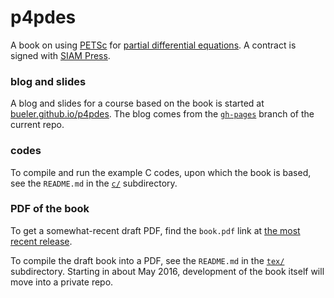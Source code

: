 p4pdes
======

A book on using [PETSc](http://www.mcs.anl.gov/petsc/) for [partial differential equations](https://en.wikipedia.org/wiki/Partial_differential_equation).  A contract is signed with [SIAM Press](http://www.siam.org/books/).

### blog and slides

A blog and slides for a course based on the book is started at [bueler.github.io/p4pdes](http://bueler.github.io/p4pdes).  The blog comes from the [`gh-pages`](https://github.com/bueler/p4pdes/tree/gh-pages) branch of the current repo.

### codes

To compile and run the example C codes, upon which the book is based, see the `README.md` in the [`c/`](https://github.com/bueler/p4pdes/tree/master/c) subdirectory.

### PDF of the book

To get a somewhat-recent draft PDF, find the `book.pdf` link at [the most recent release](https://github.com/bueler/p4pdes/releases).

To compile the draft book into a PDF, see the `README.md` in the [`tex/`](https://github.com/bueler/p4pdes/tree/master/tex) subdirectory.  Starting in about May 2016, development of the book itself will move into a private repo.

